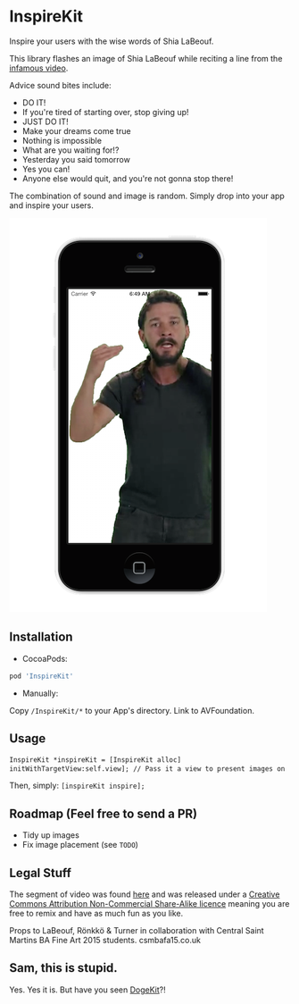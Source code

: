 # InspireKit
Inspire your users with the wise words of Shia LaBeouf. 

This library flashes an image of Shia LaBeouf while reciting a line from the [infamous video](https://www.youtube.com/watch?v=nuHfVn_cfHU). 

Advice sound bites include:

* DO IT!
* If you're tired of starting over, stop giving up! 
* JUST DO IT!
* Make your dreams come true
* Nothing is impossible 
* What are you waiting for!?
* Yesterday you said tomorrow
* Yes you can!
* Anyone else would quit, and you're not gonna stop there!

The combination of sound and image is random. Simply drop into your app and inspire your users. 

![](Assets/inspire-small.png)


## Installation
- CocoaPods: 

``` ruby
pod 'InspireKit'
```

- Manually: 

Copy `/InspireKit/*` to your App's directory. Link to AVFoundation. 

## Usage
``` objc
InspireKit *inspireKit = [InspireKit alloc] initWithTargetView:self.view]; // Pass it a view to present images on
```

Then, simply: 
`[inspireKit inspire];`

## Roadmap (Feel free to send a PR)

  * Tidy up images
  * Fix image placement (see `TODO`)
  
## Legal Stuff
The segment of video was found [here](https://vimeo.com/125095515) and was released under a [Creative Commons Attribution Non-Commercial Share-Alike licence](http://creativecommons.org/licenses/by-nc-sa/3.0/) meaning you are free to remix and have as much fun as you like.

Props to LaBeouf, Rönkkö & Turner in collaboration with Central Saint Martins BA Fine Art 2015 students. csmbafa15.co.uk

## Sam, this is stupid. 
Yes. Yes it is. But have you seen [DogeKit](https://github.com/samjarman/DogeKit)?!
